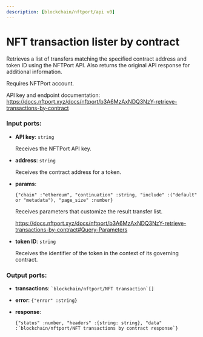 ```yaml
---
description: [blockchain/nftport/api v0]
---
```


# NFT transaction lister by contract

Retrieves a list of transfers matching the specified contract address and token ID using the NFTPort API. Also returns the original API response for additional information.

Requires NFTPort account.

API key and endpoint documentation:
https://docs.nftport.xyz/docs/nftport/b3A6MzAxNDQ3NzY-retrieve-transactions-by-contract

### Input ports:

* __API key__: ` string `

    Receives the NFTPort API key.


* __address__: ` string `

    Receives the contract address for a token.


* __params__: 
    ```
    {"chain" :"ethereum", "continuation" :string, "include" :("default" or "metadata"), "page_size" :number}
    ```

    Receives parameters that customize the result transfer list.
    
    https://docs.nftport.xyz/docs/nftport/b3A6MzAxNDQ3NzY-retrieve-transactions-by-contract#Query-Parameters


* __token ID__: ` string `

    Receives the identifier of the token in the context of its governing contract.

### Output ports:

* __transactions__: `` `blockchain/nftport/NFT transaction`[] ``


* __error__: ` {"error" :string} `


* __response__: 
    ```
    {"status" :number, "headers" :{string: string}, "data" :`blockchain/nftport/NFT transactions by contract response`}
    ```

